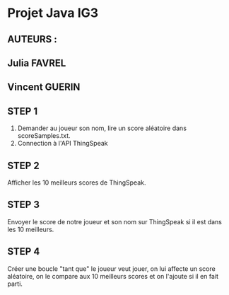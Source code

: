 # Projet Java IG3

## AUTEURS : 
  ## Julia FAVREL ##
  ## Vincent GUERIN ##

## STEP 1 

1. Demander au joueur son nom, lire un score aléatoire dans scoreSamples.txt.
2. Connection à l'API ThingSpeak


## STEP 2

Afficher les 10 meilleurs scores de ThingSpeak.


## STEP 3

Envoyer le score de notre joueur et son nom sur ThingSpeak si il est dans les 10 meilleurs.


## STEP 4

Créer une boucle "tant que" le joueur veut jouer, on lui affecte un score aléatoire, on le compare aux 10 meilleurs scores et on l'ajoute si il en fait parti.



